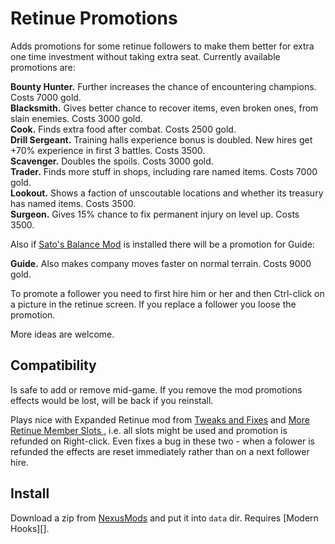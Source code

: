 # Retinue Promotions

Adds promotions for some retinue followers to make them better for extra one time investment without taking extra seat. Currently available promotions are:

**Bounty Hunter.** Further increases the chance of encountering champions. Costs 7000 gold.<br>
**Blacksmith.** Gives better chance to recover items, even broken ones, from slain enemies. Costs 3000 gold.<br>
**Cook.** Finds extra food after combat. Costs 2500 gold.<br>
**Drill Sergeant.** Training halls experience bonus is doubled. New hires get +70% experience in first 3 battles. Costs 3500.<br>
**Scavenger.** Doubles the spoils. Costs 3000 gold.<br>
**Trader.** Finds more stuff in shops, including rare named items. Costs 7000 gold.<br>
**Lookout.** Shows a faction of unscoutable locations and whether its treasury has named items. Costs 3500.<br>
**Surgeon.** Gives 15% chance to fix permanent injury on level up. Costs 3500.<br>

Also if [Sato's Balance Mod][sato-balance] is installed there will be a promotion for Guide:

**Guide.** Also makes company moves faster on normal terrain. Costs 9000 gold.<br>

To promote a follower you need to first hire him or her and then Ctrl-click on a picture in the retinue screen. If you replace a follower you loose the promotion.

More ideas are welcome.

## Compatibility

Is safe to add or remove mid-game. If you remove the mod promotions effects would be lost, will be back if you reinstall.

Plays nice with Expanded Retinue mod from [Tweaks and Fixes][tnf] and [More Retinue Member Slots
][more-retinue], i.e. all slots might be used and promotion is refunded on Right-click. Even fixes a bug in these two - when a folower is refunded the effects are reset immediately rather than on a next follower hire.


## Install

Download a zip from [NexusMods][] and put it into `data` dir. Requires [Modern Hooks][].


[NexusMods]: https://www.nexusmods.com/battlebrothers/mods/681
[modhooks]: https://www.nexusmods.com/battlebrothers/mods/42
[ModernHooks]: https://www.nexusmods.com/battlebrothers/mods/685
[stdlib]: https://www.nexusmods.com/battlebrothers/mods/676
[msu]: https://www.nexusmods.com/battlebrothers/mods/479

[tnf]: https://www.nexusmods.com/battlebrothers/mods/69
[more-retinue]: https://www.nexusmods.com/battlebrothers/mods/281
[sato-balance]: https://github.com/jcsato/sato_balance_mod
